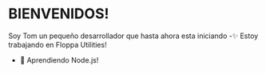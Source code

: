 # BIENVENIDOS!

Soy Tom un pequeño desarrollador que hasta ahora esta iniciando
-:sparkles: Estoy trabajando en Floppa Utilities!
- :seedling: Aprendiendo Node.js!
